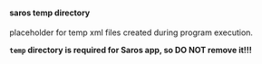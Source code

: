 #### saros temp directory
placeholder for temp xml files created during program execution.

**`temp` directory is required for Saros app, so DO NOT remove it!!!**

